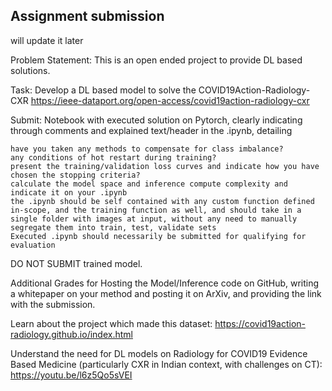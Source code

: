 ## Assignment submission

will update it later


Problem Statement:
This is an open ended project to provide DL based solutions. 

Task: Develop a DL based model to solve the COVID19Action-Radiology-CXR https://ieee-dataport.org/open-access/covid19action-radiology-cxr 

Submit: Notebook with executed solution on Pytorch, clearly indicating through comments and explained text/header in the .ipynb, detailing

    have you taken any methods to compensate for class imbalance?
    any conditions of hot restart during training?
    present the training/validation loss curves and indicate how you have chosen the stopping criteria?
    calculate the model space and inference compute complexity and indicate it on your .ipynb
    the .ipynb should be self contained with any custom function defined in-scope, and the training function as well, and should take in a single folder with images at input, without any need to manually segregate them into train, test, validate sets 
    Executed .ipynb should necessarily be submitted for qualifying for evaluation

DO NOT SUBMIT trained model. 

Additional Grades for Hosting the Model/Inference code on GitHub, writing a whitepaper on your method and posting it on ArXiv, and providing the link with the submission.

Learn about the project which made this dataset: https://covid19action-radiology.github.io/index.html

Understand the need for DL models on Radiology for COVID19 Evidence Based Medicine (particularly CXR in Indian context, with challenges on CT): https://youtu.be/l6z5Qo5sVEI 
